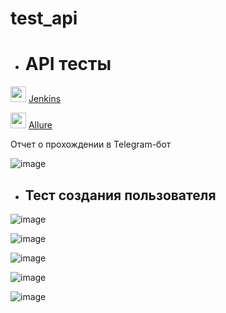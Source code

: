 # test_api

* <h1>API тесты</h1>

<img src="https://user-images.githubusercontent.com/107774229/198146350-1c541de9-3ef0-429a-a9cb-96aae4444891.png" width="25"> <a href="https://jenkins.autotests.cloud/job/001_satrn8_lesson23_test_api/" target="_blank">Jenkins</a>

<img src="https://user-images.githubusercontent.com/107774229/198146647-42f39a19-07b2-4bde-b21a-b570aa703f09.svg" width="25"> <a href="https://jenkins.autotests.cloud/job/001_satrn8_lesson23_test_api/1/allure/" target="_blank">Allure</a>

Отчет о прохождении в Telegram-бот

![image](https://user-images.githubusercontent.com/107774229/199337055-5756ba67-8b4a-413f-af64-ee5b5915713f.png)

 * <h2>Тест создания пользователя</h2> 

![image](https://user-images.githubusercontent.com/107774229/199587904-6e0992bd-778c-4da4-8ac9-970787931bb9.png)


![image](https://user-images.githubusercontent.com/107774229/199588528-845b1a42-3ed0-42d7-9dbf-66b3d41e0908.png)

![image](https://user-images.githubusercontent.com/107774229/199588593-f77f5513-f5a3-4fd3-9083-729ae4346e2a.png)

![image](https://user-images.githubusercontent.com/107774229/199588675-898d3a71-0afd-4f67-afb9-df0539651bbf.png)

![image](https://user-images.githubusercontent.com/107774229/199588902-93045a2f-c184-4f7b-86cb-fd4e2045dc1d.png)

